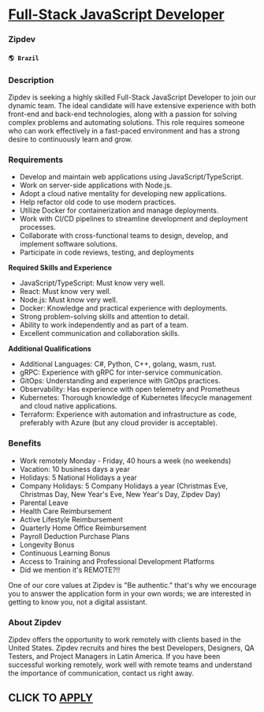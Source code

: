# [Full-Stack JavaScript Developer](https://www.remotewlb.com/apply/full-stack-javascript-developer)  
### Zipdev  
#### `🌎 Brazil`  

### **Description**

Zipdev is seeking a highly skilled Full-Stack JavaScript Developer to join our dynamic team. The ideal candidate will have extensive experience with both front-end and back-end technologies, along with a passion for solving complex problems and automating solutions. This role requires someone who can work effectively in a fast-paced environment and has a strong desire to continuously learn and grow.

###  **Requirements**

  * Develop and maintain web applications using JavaScript/TypeScript.
  * Work on server-side applications with Node.js.
  * Adopt a cloud native mentality for developing new applications.
  * Help refactor old code to use modern practices.
  * Utilize Docker for containerization and manage deployments.
  * Work with CI/CD pipelines to streamline development and deployment processes.
  * Collaborate with cross-functional teams to design, develop, and implement software solutions.
  * Participate in code reviews, testing, and deployments

**Required Skills and Experience**

  * JavaScript/TypeScript: Must know very well.
  * React: Must know very well.
  * Node.js: Must know very well.
  * Docker: Knowledge and practical experience with deployments.
  * Strong problem-solving skills and attention to detail.
  * Ability to work independently and as part of a team.
  * Excellent communication and collaboration skills.

**Additional Qualifications**

  * Additional Languages: C#, Python, C++, golang, wasm, rust.
  * gRPC: Experience with gRPC for inter-service communication.
  * GitOps: Understanding and experience with GitOps practices.
  * Observability: Has experience with open telemetry and Prometheus
  * Kubernetes: Thorough knowledge of Kubernetes lifecycle management and cloud native applications.
  * Terraform: Experience with automation and infrastructure as code, preferably with Azure (but any cloud provider is acceptable).

### **Benefits**

  * Work remotely Monday - Friday, 40 hours a week (no weekends)
  * Vacation: 10 business days a year
  * Holidays: 5 National Holidays a year
  * Company Holidays: 5 Company Holidays a year (Christmas Eve, Christmas Day, New Year's Eve, New Year's Day, Zipdev Day)
  * Parental Leave
  * Health Care Reimbursement
  * Active Lifestyle Reimbursement
  * Quarterly Home Office Reimbursement
  * Payroll Deduction Purchase Plans
  * Longevity Bonus
  * Continuous Learning Bonus
  * Access to Training and Professional Development Platforms
  * Did we mention it's REMOTE?!!

One of our core values at Zipdev is "Be authentic." that's why we encourage you to answer the application form in your own words; we are interested in getting to know you, not a digital assistant.

###  **About Zipdev**

Zipdev offers the opportunity to work remotely with clients based in the United States. Zipdev recruits and hires the best Developers, Designers, QA Testers, and Project Managers in Latin America. If you have been successful working remotely, work well with remote teams and understand the importance of communication, contact us right away.

  

  

  
## CLICK TO [APPLY](https://www.remotewlb.com/apply/full-stack-javascript-developer)

